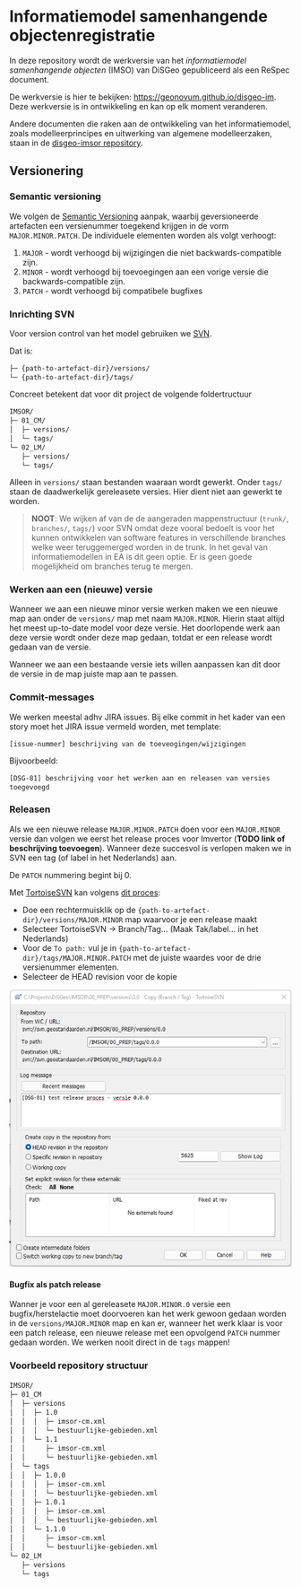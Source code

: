 # Informatiemodel samenhangende objectenregistratie

In deze repository wordt de werkversie van het _informatiemodel samenhangende objecten_ (IMSO) van DiSGeo gepubliceerd als een ReSpec document.

De werkversie is hier te bekijken: https://geonovum.github.io/disgeo-im. Deze werkversie is in ontwikkeling en kan op elk moment veranderen.

Andere documenten die raken aan de ontwikkeling van het informatiemodel, zoals modelleerprincipes en uitwerking van algemene modelleerzaken, staan in de [disgeo-imsor repository](https://github.com/geonovum/disgeo-imsor). 

## Versionering

### Semantic versioning

We volgen de [Semantic Versioning](https://semver.org/) aanpak, waarbij geversioneerde artefacten een versienummer toegekend krijgen in de vorm `MAJOR.MINOR.PATCH`.
De individuele elementen worden als volgt verhoogt:

1. `MAJOR` - wordt verhoogd bij wijzigingen die niet backwards-compatible zijn.
1. `MINOR` - wordt verhoogd bij toevoegingen aan een vorige versie die backwards-compatible zijn.
1. `PATCH` - wordt verhoogd bij compatibele bugfixes

### Inrichting SVN
Voor version control van het model gebruiken we [SVN](https://subversion.apache.org/).

Dat is:
```
├─ {path-to-artefact-dir}/versions/
└─ {path-to-artefact-dir}/tags/
```

Concreet betekent dat voor dit project de volgende foldertructuur

```
IMSOR/
├─ 01_CM/
│  ├─ versions/
│  └─ tags/
└─ 02_LM/
   ├─ versions/
   └─ tags/
```

Alleen in `versions/` staan bestanden waaraan wordt gewerkt. Onder `tags/` staan de daadwerkelijk gereleasete versies. Hier dient niet aan gewerkt te worden.

> **NOOT**: We wijken af van de de aangeraden mappenstructuur (`trunk/`, `branches/`, `tags/`) voor SVN omdat deze vooral bedoelt is voor het kunnen ontwikkelen van software features in verschillende branches welke weer teruggemerged worden in de trunk. In het geval van informatiemodellen in EA is dit geen optie. Er is geen goede mogelijkheid om branches terug te mergen.

### Werken aan een (nieuwe) versie

Wanneer we aan een nieuwe minor versie werken maken we een nieuwe map aan onder de `versions/` map met naam `MAJOR.MINOR`. Hierin staat altijd het meest up-to-date model voor deze versie. Het doorlopende werk aan deze versie wordt onder deze map gedaan, totdat er een release wordt gedaan van de versie.

Wanneer we aan een bestaande versie iets willen aanpassen kan dit door de versie in de map juiste map aan te passen.

### Commit-messages

We werken meestal adhv JIRA issues. Bij elke commit in het kader van een story moet het JIRA issue vermeld worden, met template:

```
[issue-nummer] beschrijving van de toeveogingen/wijzigingen
```

Bijvoorbeeld:

```
[DSG-81] beschrijving voor het werken aan en releasen van versies toegevoegd
```

### Releasen

Als we een nieuwe release `MAJOR.MINOR.PATCH` doen voor een `MAJOR.MINOR` versie dan volgen we eerst het release proces voor Imvertor (**TODO link of beschrijving toevoegen**). Wanneer deze succesvol is verlopen maken we in SVN een tag (of label in het Nederlands) aan.

De `PATCH` nummering begint bij 0.

Met [TortoiseSVN](https://tortoisesvn.net/) kan volgens [dit proces](https://tortoisesvn.net/docs/release/TortoiseSVN_nl/tsvn-dug-branchtag.html):

* Doe een rechtermuisklik op de `{path-to-artefact-dir}/versions/MAJOR.MINOR` map waarvoor je een release maakt
* Selecteer TortoiseSVN -> Branch/Tag... (Maak Tak/label... in het Nederlands)
* Voor de `To path:` vul je in `{path-to-artefact-dir}/tags/MAJOR.MINOR.PATCH` met de juiste waardes voor de drie versienummer elementen.
* Selecteer de HEAD revision voor de kopie

![tag-release-tortoise-svn](media/tag-release-tortoise-svn.png)

#### Bugfix als patch release

Wanner je voor een al gereleasete `MAJOR.MINOR.0` versie een bugfix/herstelactie moet doorvoeren kan het werk gewoon gedaan worden in de `versions/MAJOR.MINOR` map en kan er, wanneer het werk klaar is voor een patch release, een nieuwe release met een opvolgend `PATCH` nummer gedaan worden. We werken nooit direct in de `tags` mappen!

### Voorbeeld repository structuur

```
IMSOR/
├─ 01_CM
│  ├─ versions
│  │  ├─ 1.0
│  │  │  ├─ imsor-cm.xml
│  │  │  └─ bestuurlijke-gebieden.xml
│  │  └─ 1.1
│  │     ├─ imsor-cm.xml
│  │     └─ bestuurlijke-gebieden.xml
│  └─ tags
│  │  ├─ 1.0.0
│  │  │  ├─ imsor-cm.xml
│  │  │  └─ bestuurlijke-gebieden.xml
│  │  ├─ 1.0.1
│  │  │  ├─ imsor-cm.xml
│  │  │  └─ bestuurlijke-gebieden.xml
│  │  └─ 1.1.0
│  │     ├─ imsor-cm.xml
│  │     └─ bestuurlijke-gebieden.xml
└─ 02_LM
   ├─ versions
   └─ tags
```
